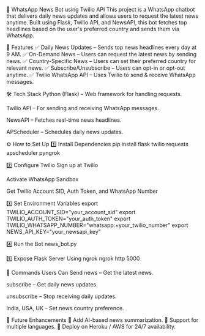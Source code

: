 📰 WhatsApp News Bot using Twilio API
This project is a WhatsApp chatbot that delivers daily news updates and allows users to request the latest news anytime. Built using Flask, Twilio API, and NewsAPI, this bot fetches top headlines based on the user's preferred country and sends them via WhatsApp.

📌 Features
✅ Daily News Updates – Sends top news headlines every day at 9 AM.
✅ On-Demand News – Users can request the latest news by sending news.
✅ Country-Specific News – Users can set their preferred country for relevant news.
✅ Subscribe/Unsubscribe – Users can opt-in or opt-out anytime.
✅ Twilio WhatsApp API – Uses Twilio to send & receive WhatsApp messages.

🛠 Tech Stack
Python (Flask) – Web framework for handling requests.

Twilio API – For sending and receiving WhatsApp messages.

NewsAPI – Fetches real-time news headlines.

APScheduler – Schedules daily news updates.

⚙️ How to Set Up
1️⃣ Install Dependencies
pip install flask twilio requests apscheduler pyngrok

2️⃣ Configure Twilio
Sign up at Twilio

Activate WhatsApp Sandbox

Get Twilio Account SID, Auth Token, and WhatsApp Number

3️⃣ Set Environment Variables
export TWILIO_ACCOUNT_SID="your_account_sid"
export TWILIO_AUTH_TOKEN="your_auth_token"
export TWILIO_WHATSAPP_NUMBER="whatsapp:+your_twilio_number"
export NEWS_API_KEY="your_newsapi_key"

4️⃣ Run the Bot
news_bot.py

5️⃣ Expose Flask Server Using ngrok
ngrok http 5000

📝 Commands Users Can Send
news – Get the latest news.

subscribe – Get daily news updates.

unsubscribe – Stop receiving daily updates.

India, USA, UK – Set news country preference.

🚀 Future Enhancements
🔹 Add AI-based news summarization.
🔹 Support for multiple languages.
🔹 Deploy on Heroku / AWS for 24/7 availability.
